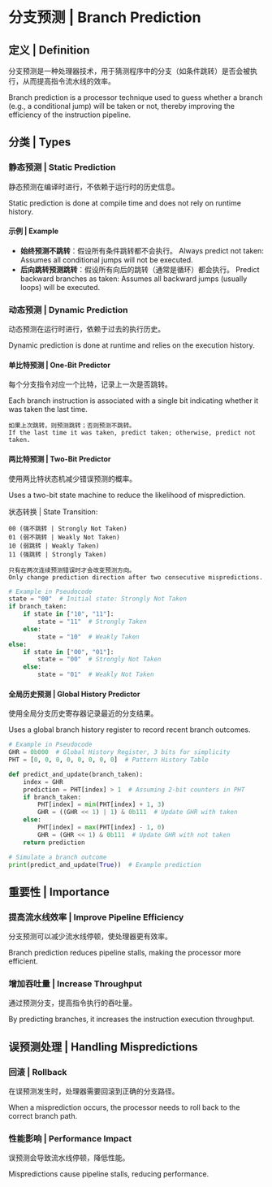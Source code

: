 # 分支预测 | Branch Prediction

## 定义 | Definition

分支预测是一种处理器技术，用于猜测程序中的分支（如条件跳转）是否会被执行，从而提高指令流水线的效率。

Branch prediction is a processor technique used to guess whether a branch (e.g., a conditional jump) will be taken or not, thereby improving the efficiency of the instruction pipeline.

## 分类 | Types

### 静态预测 | Static Prediction

静态预测在编译时进行，不依赖于运行时的历史信息。

Static prediction is done at compile time and does not rely on runtime history.

#### 示例 | Example

- **始终预测不跳转**：假设所有条件跳转都不会执行。
  Always predict not taken: Assumes all conditional jumps will not be executed.
- **后向跳转预测跳转**：假设所有向后的跳转（通常是循环）都会执行。
  Predict backward branches as taken: Assumes all backward jumps (usually loops) will be executed.

### 动态预测 | Dynamic Prediction

动态预测在运行时进行，依赖于过去的执行历史。

Dynamic prediction is done at runtime and relies on the execution history.

#### 单比特预测 | One-Bit Predictor

每个分支指令对应一个比特，记录上一次是否跳转。

Each branch instruction is associated with a single bit indicating whether it was taken the last time.

```plaintext
如果上次跳转，则预测跳转；否则预测不跳转。
If the last time it was taken, predict taken; otherwise, predict not taken.
```

#### 两比特预测 | Two-Bit Predictor

使用两比特状态机减少错误预测的概率。

Uses a two-bit state machine to reduce the likelihood of misprediction.

状态转换 | State Transition:

```plaintext
00 (强不跳转 | Strongly Not Taken)
01 (弱不跳转 | Weakly Not Taken)
10 (弱跳转 | Weakly Taken)
11 (强跳转 | Strongly Taken)
```

```plaintext
只有在两次连续预测错误时才会改变预测方向。
Only change prediction direction after two consecutive mispredictions.
```

```python
# Example in Pseudocode
state = "00"  # Initial state: Strongly Not Taken
if branch_taken:
    if state in ["10", "11"]:
        state = "11"  # Strongly Taken
    else:
        state = "10"  # Weakly Taken
else:
    if state in ["00", "01"]:
        state = "00"  # Strongly Not Taken
    else:
        state = "01"  # Weakly Not Taken
```

#### 全局历史预测 | Global History Predictor

使用全局分支历史寄存器记录最近的分支结果。

Uses a global branch history register to record recent branch outcomes.

```python
# Example in Pseudocode
GHR = 0b000  # Global History Register, 3 bits for simplicity
PHT = [0, 0, 0, 0, 0, 0, 0, 0]  # Pattern History Table

def predict_and_update(branch_taken):
    index = GHR
    prediction = PHT[index] > 1  # Assuming 2-bit counters in PHT
    if branch_taken:
        PHT[index] = min(PHT[index] + 1, 3)
        GHR = ((GHR << 1) | 1) & 0b111  # Update GHR with taken
    else:
        PHT[index] = max(PHT[index] - 1, 0)
        GHR = (GHR << 1) & 0b111  # Update GHR with not taken
    return prediction

# Simulate a branch outcome
print(predict_and_update(True))  # Example prediction
```

## 重要性 | Importance

### 提高流水线效率 | Improve Pipeline Efficiency

分支预测可以减少流水线停顿，使处理器更有效率。

Branch prediction reduces pipeline stalls, making the processor more efficient.

### 增加吞吐量 | Increase Throughput

通过预测分支，提高指令执行的吞吐量。

By predicting branches, it increases the instruction execution throughput.

## 误预测处理 | Handling Mispredictions

### 回滚 | Rollback

在误预测发生时，处理器需要回滚到正确的分支路径。

When a misprediction occurs, the processor needs to roll back to the correct branch path.

### 性能影响 | Performance Impact

误预测会导致流水线停顿，降低性能。

Mispredictions cause pipeline stalls, reducing performance.
